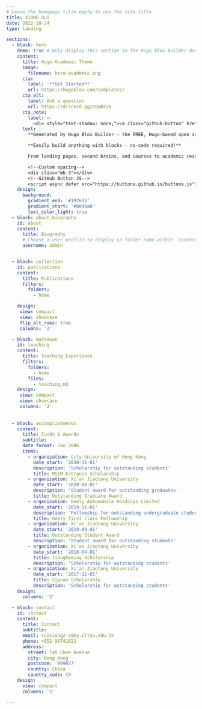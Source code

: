 ```yaml
---
# Leave the homepage title empty to use the site title
title: XIONG Rui
date: 2022-10-24
type: landing

sections:
  - block: hero
    demo: true # Only display this section in the Hugo Blox Builder demo site
    content:
      title: Hugo Academic Theme
      image:
        filename: hero-academic.png
      cta:
        label: '**Get Started**'
        url: https://hugoblox.com/templates/
      cta_alt:
        label: Ask a question
        url: https://discord.gg/z8wNYzb
      cta_note:
        label: >-
          <div style="text-shadow: none;"><a class="github-button" href="https://github.com/HugoBlox/hugo-blox-builder" data-icon="octicon-star" data-size="large" data-show-count="true" aria-label="Star">Star Hugo Blox Builder</a></div><div style="text-shadow: none;"><a class="github-button" href="https://github.com/HugoBlox/theme-academic-cv" data-icon="octicon-star" data-size="large" data-show-count="true" aria-label="Star">Star the Academic template</a></div>
      text: |-
        **Generated by Hugo Blox Builder - the FREE, Hugo-based open source website builder trusted by 500,000+ sites.**

        **Easily build anything with blocks - no-code required!**

        From landing pages, second brains, and courses to academic resumés, conferences, and tech blogs.

        <!--Custom spacing-->
        <div class="mb-3"></div>
        <!--GitHub Button JS-->
        <script async defer src="https://buttons.github.io/buttons.js"></script>
    design:
      background:
        gradient_end: '#1976d2'
        gradient_start: '#004ba0'
        text_color_light: true
  - block: about.biography
    id: about
    content:
      title: Biography
      # Choose a user profile to display (a folder name within `content/authors/`)
      username: admin


  - block: collection
    id: publications
    content:
      title: Publications
      filters:
        folders:
          - home

    design:
     view: compact
     view: showcase
     flip_alt_rows: true
     columns: '2'

  - block: markdown
    id: teaching
    content:
      title: Teaching Experience
      filters:
        folders:
          - home
        files:
          - teaching.md
    design:
     view: compact
     view: showcase
     columns: '2'
 
 
  - block: accomplishments
    content:
      title: Funds & Awards
      subtitle:
      date_format: Jan 2006
      items:
        - organization: City University of Hong Kong
          date_start: '2020-11-01'
          description: 'Scholarship for outstanding students'
          title: MSEM Entrance Scholarship
        - organization: Xi'an Jiaotong University
          date_start: '2020-06-01'
          description: 'Student award for outstanding graduates'
          title: Outstanding Graduate Award
        - organization: Geely Automobile Holdings Limited
          date_start: '2019-11-01'
          description: 'Fellowship for outstanding undergraduate students'
          title: Geely first class Fellowship
        - organization: Xi'an Jiaotong University
          date_start: '2019-09-01'
          title: Outstanding Student Award
          description: 'Student award for outstanding students'
        - organization: Xi'an Jiaotong University
          date_start: '2018-04-01'
          title: JiangDeming Scholarship
          description: 'Scholarship for outstanding students'
        - organization: Xi'an Jiaotong University
          date_start: '2017-11-01'
          title: Siyuan Scholarship
          description: 'Scholarship for outstanding students'
    design:
      columns: '2'

  - block: contact
    id: contact
    content:
      title: Contact
      subtitle:
      email: ruixiong2-c@my.cityu.edu.hk
      phone: +852 96741822
      address:
        street: Tat Chee Avenue
        city: Hong Kong
        postcode: '999077'
        country: China
        country_code: CN
    design:
      view: compact
      columns: '2'

---
```

